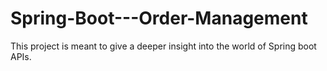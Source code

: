 # Spring-Boot---Order-Management
This project is meant to give a deeper insight into the world of Spring boot APIs.
